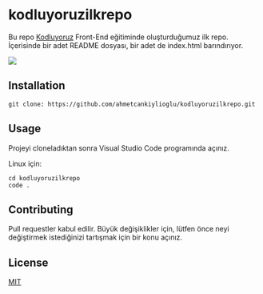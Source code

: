﻿# kodluyoruzilkrepo
 
 Bu repo [Kodluyoruz](https://www.kodluyoruz.org/) Front-End eğitiminde oluşturduğumuz ilk repo. İçerisinde bir adet README dosyası, bir adet de index.html barındırıyor.
 
 ![](https://avatars.githubusercontent.com/u/30476529?s=200&v=4)
 
 ## Installation

```
git clone: https://github.com/ahmetcankiylioglu/kodluyoruzilkrepo.git
```

## Usage
Projeyi cloneladıktan sonra Visual Studio Code programında açınız.

Linux için:

```
cd kodluyoruzilkrepo
code .
```

## Contributing
Pull requestler kabul edilir. Büyük değişiklikler için, lütfen önce neyi değiştirmek istediğinizi tartışmak için bir konu açınız.

## License
[MIT](https://github.com/ahmetcankiylioglu/kodluyoruzilkrepo)
